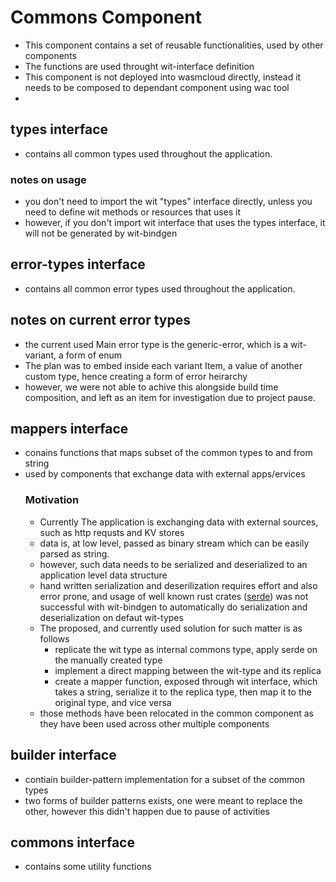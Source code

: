 # Commons Component
- This component contains a set of reusable functionalities, used by other components
- The functions are used throught wit-interface definition
- This component is not deployed into wasmcloud directly, instead it needs to be composed to dependant component using wac tool
- 
## types interface
- contains all common types used throughout the application.
### notes on usage
- you don't need to import the wit "types" interface directly, unless you need to define wit methods or resources that uses it
- however, if you don't import wit interface that uses the types interface, it will not be generated by wit-bindgen
## error-types interface
- contains all common error types used throughout the application.
## notes on current error types
- the current used Main error type is the generic-error, which is a wit-variant, a form of enum
- The plan was to embed inside each variant Item, a value of another custom type, hence creating a form of error heirarchy
- however, we were not able to achive this alongside build time composition, and left as an item for investigation due to project pause.
## mappers interface
- conains functions that maps subset of the common types to and from string
- used by components that exchange data with external apps/ervices
    ### Motivation
    - Currently The application is exchanging data with external sources, such as http requsts and KV stores
    - data is, at low level, passed as binary stream which can be easily parsed as string.
    - however, such data needs to be serialized and deserialized to an application level data structure
    - hand written serialization and deserilization requires effort and also error prone, and usage of well known rust crates ([serde]()) was not successful with wit-bindgen to automatically do serialization and deserialization on defaut wit-types
    - The proposed, and currently used solution for such matter is as follows
        - replicate the wit type as internal commons type, apply serde on the manually created type
        - implement a direct mapping between the wit-type and its replica
        - create a mapper function, exposed through wit interface, which takes a string, serialize it to the replica type, then map it to the original type, and vice versa
    - those methods have been relocated in the common component as they have been used across other multiple components
## builder interface
- contiain builder-pattern implementation for a subset of the common types
- two forms of builder patterns exists, one were meant to replace the other, however this didn't happen due to pause of activities
## commons interface
- contains some utility functions
